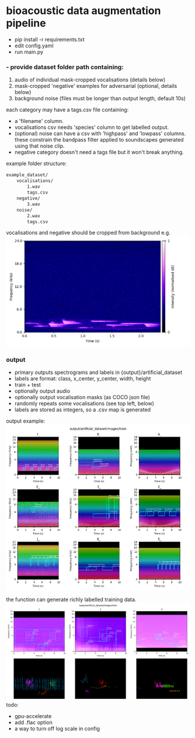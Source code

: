 # bioacoustic data augmentation pipeline

- pip install -r requirements.txt
- edit config.yaml
- run main.py

### - provide dataset folder path containing:
1. audio of individual mask-cropped vocalisations (details below)
2. mask-cropped 'negative' examples for adversarial (optional, details below)
3. background noise (files must be longer than output length, default 10s)

each category may have a tags.csv file containing:
- a 'filename' column.
- vocalisations csv needs 'species' column to get labelled output.
- (optional) noise can have a csv with 'highpass' and 'lowpass' columns. these constrain the bandpass filter applied to soundscapes generated using that noise clip.
- negative category doesn't need a tags file but it won't break anything.

example folder structure:

    example_dataset/
        vocalisations/
            1.wav
            tags.csv
        negative/
            3.wav
        noise/
            2.wav
            tags.csv

vocalisations and negative should be cropped from background e.g.
![spec](output_example_1.png)

### output

- primary outputs spectrograms and labels in {output}/artificial_dataset
- labels are format: class, x_center, y_center, width, height
- train + test
- optionally output audio
- optionally output vocalisation masks (as COCO json file)
- randomly repeats some vocalisations (see top left, below)
- labels are stored as integers, so a .csv map is generated

output example:
![spec](output_example.png)

the function can generate richly labelled training data.
![spec](output_example_2.png)
todo: 
- gpu-accelerate
- add .flac option
- a way to turn off log scale in config